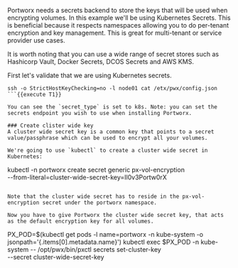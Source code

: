 Portworx needs a secrets backend to store the keys that will be used when encrypting volumes. In this example we'll be using Kubernetes Secrets. This is beneficial because it respects namespaces allowing you to do per-tenant encryption and key management. This is great for multi-tenant or service provider use cases.

It is worth noting that you can use a wide range of secret stores such as Hashicorp Vault, Docker Secrets, DCOS Secrets and AWS KMS.

First let's validate that we are using Kubernetes secrets.
```
ssh -o StrictHostKeyChecking=no -l node01 cat /etx/pwx/config.json
```{{execute T1}}

You can see the `secret_type` is set to k8s. Note: you can set the secrets endpoint you wish to use when installing Portworx.

### Create clister wide key
A cluster wide secret key is a common key that points to a secret value/passphrase which can be used to encrypt all your volumes.

We're going to use `kubectl` to create a cluster wide secret in Kubernetes:

```
kubectl -n portworx create secret generic px-vol-encryption \
  --from-literal=cluster-wide-secret-key=Il0v3Portw0rX
```{{execute T1}}

Note that the cluster wide secret has to reside in the px-vol-encryption secret under the portworx namespace.

Now you have to give Portworx the cluster wide secret key, that acts as the default encryption key for all volumes.
```
PX_POD=$(kubectl get pods -l name=portworx -n kube-system -o jsonpath='{.items[0].metadata.name}')
kubectl exec $PX_POD -n kube-system -- /opt/pwx/bin/pxctl secrets set-cluster-key \
  --secret cluster-wide-secret-key
```{{execute T1}}